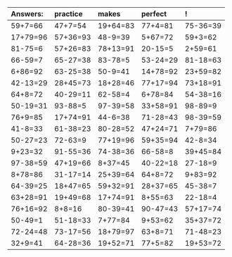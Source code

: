 | Answers: | practice | makes | perfect | ! |
| :--- | :--- | :--- | :--- | :--- |
| 59+7=66 | 47+7=54 | 19+64=83 | 77+4=81 | 75-36=39 | 
| 17+79=96 | 57+36=93 | 48-9=39 | 5+67=72 | 59+3=62 | 
| 81-75=6 | 57+26=83 | 78+13=91 | 20-15=5 | 2+59=61 | 
| 66-59=7 | 65-27=38 | 83-78=5 | 53-24=29 | 81-18=63 | 
| 6+86=92 | 63-25=38 | 50-9=41 | 14+78=92 | 23+59=82 | 
| 42-13=29 | 28+45=73 | 18+28=46 | 77+17=94 | 73+18=91 | 
| 64+8=72 | 40-29=11 | 62-58=4 | 6+78=84 | 54-38=16 | 
| 50-19=31 | 93-88=5 | 97-39=58 | 33+58=91 | 98-89=9 | 
| 76+9=85 | 17+74=91 | 44-6=38 | 71-28=43 | 98-39=59 | 
| 41-8=33 | 61-38=23 | 80-28=52 | 47+24=71 | 7+79=86 | 
| 50-27=23 | 72-63=9 | 77+19=96 | 59+35=94 | 42-8=34 | 
| 9+23=32 | 91-55=36 | 74-38=36 | 66-58=8 | 39+45=84 | 
| 97-38=59 | 47+19=66 | 8+37=45 | 40-22=18 | 27-18=9 | 
| 8+78=86 | 31-17=14 | 25+39=64 | 64+8=72 | 9+83=92 | 
| 64-39=25 | 18+47=65 | 59+32=91 | 28+37=65 | 45-38=7 | 
| 63+28=91 | 19+49=68 | 17+74=91 | 8+55=63 | 22-18=4 | 
| 76+16=92 | 8+8=16 | 80-39=41 | 90-47=43 | 57+17=74 | 
| 50-49=1 | 51-18=33 | 7+77=84 | 9+53=62 | 35+37=72 | 
| 72-24=48 | 73-17=56 | 18+79=97 | 63+8=71 | 71-48=23 | 
| 32+9=41 | 64-28=36 | 19+52=71 | 77+5=82 | 19+53=72 | 

